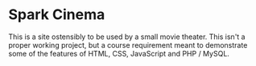 # Spark Cinema

This is a site ostensibly to be used by a small movie theater. This isn't a proper working project, but a course requirement meant to demonstrate some of the features of HTML, CSS, JavaScript and PHP / MySQL.